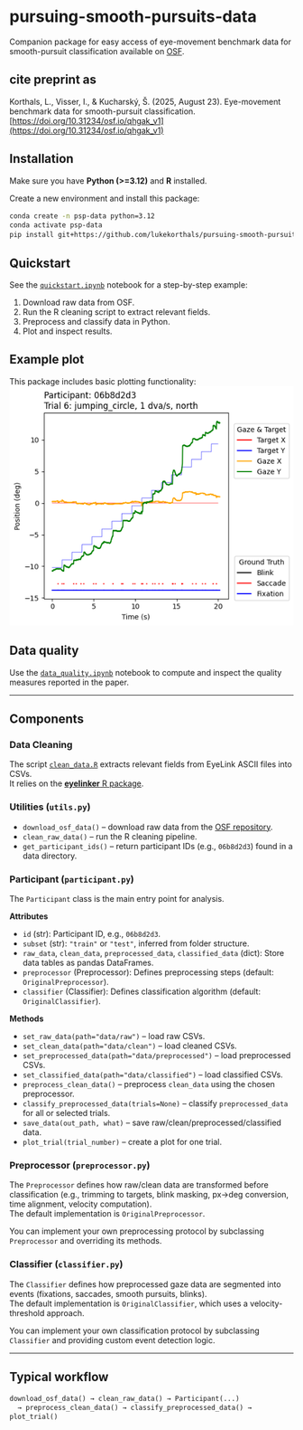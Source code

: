 # pursuing-smooth-pursuits-data
Companion package for easy access of eye-movement benchmark data for smooth-pursuit classification available on [OSF](https://osf.io/zx7hc/). 

## cite preprint as
Korthals, L., Visser, I., & Kucharský, Š. (2025, August 23). Eye-movement benchmark data for smooth-pursuit classification. [https://doi.org/10.31234/osf.io/qhgak_v1](https://doi.org/10.31234/osf.io/qhgak_v1)

## Installation
Make sure you have **Python (>=3.12)** and **R** installed.

Create a new environment and install this package:
```bash
conda create -n psp-data python=3.12
conda activate psp-data
pip install git+https://github.com/lukekorthals/pursuing-smooth-pursuits-data
```

## Quickstart
See the [`quickstart.ipynb`](quickstart.ipynb) notebook for a step-by-step example:
1. Download raw data from OSF.
2. Run the R cleaning script to extract relevant fields.
3. Preprocess and classify data in Python.
4. Plot and inspect results.

## Example plot
This package includes basic plotting functionality:  
![example_plot.png](example_plot.png)

## Data quality
Use the [`data_quality.ipynb`](data_quality.ipynb) notebook to compute and inspect the quality measures reported in the paper.

---

## Components

### Data Cleaning
The script [`clean_data.R`](eyemovement_data/clean_data.R) extracts relevant fields from EyeLink ASCII files into CSVs.  
It relies on the [**eyelinker** R package](https://cran.r-project.org/package=eyelinker).

### Utilities (`utils.py`)
- `download_osf_data()` – download raw data from the [OSF repository](https://osf.io/zx7hc/).  
- `clean_raw_data()` – run the R cleaning pipeline.  
- `get_participant_ids()` – return participant IDs (e.g., `06b8d2d3`) found in a data directory.

### Participant (`participant.py`)
The `Participant` class is the main entry point for analysis.

**Attributes**
- `id` (str): Participant ID, e.g., `06b8d2d3`.  
- `subset` (str): `"train"` or `"test"`, inferred from folder structure.  
- `raw_data`, `clean_data`, `preprocessed_data`, `classified_data` (dict): Store data tables as pandas DataFrames.  
- `preprocessor` (Preprocessor): Defines preprocessing steps (default: `OriginalPreprocessor`).  
- `classifier` (Classifier): Defines classification algorithm (default: `OriginalClassifier`).  

**Methods**
- `set_raw_data(path="data/raw")` – load raw CSVs.  
- `set_clean_data(path="data/clean")` – load cleaned CSVs.  
- `set_preprocessed_data(path="data/preprocessed")` – load preprocessed CSVs.  
- `set_classified_data(path="data/classified")` – load classified CSVs.  
- `preprocess_clean_data()` – preprocess `clean_data` using the chosen preprocessor.  
- `classify_preprocessed_data(trials=None)` – classify `preprocessed_data` for all or selected trials.  
- `save_data(out_path, what)` – save raw/clean/preprocessed/classified data.  
- `plot_trial(trial_number)` – create a plot for one trial.

### Preprocessor (`preprocessor.py`)
The `Preprocessor` defines how raw/clean data are transformed before classification (e.g., trimming to targets, blink masking, px→deg conversion, time alignment, velocity computation).  
The default implementation is `OriginalPreprocessor`.  

You can implement your own preprocessing protocol by subclassing `Preprocessor` and overriding its methods.

### Classifier (`classifier.py`)
The `Classifier` defines how preprocessed gaze data are segmented into events (fixations, saccades, smooth pursuits, blinks).  
The default implementation is `OriginalClassifier`, which uses a velocity-threshold approach.  

You can implement your own classification protocol by subclassing `Classifier` and providing custom event detection logic.

---

## Typical workflow
```text
download_osf_data() → clean_raw_data() → Participant(...) 
  → preprocess_clean_data() → classify_preprocessed_data() → plot_trial()
```
